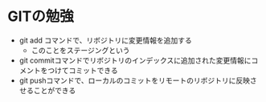 # GITの勉強

- git add コマンドで、リボジトリに変更情報を追加する
	- このことをステージングという
- git commitコマンドでリボジトリのインデックスに追加された変更情報にコメントをつけてコミットできる
- git pushコマンドで、ローカルのコミットをリモートのリボジトリに反映させることができる
